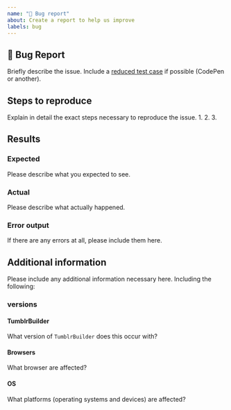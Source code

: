 ```yaml
---
name: "🐛 Bug report"
about: Create a report to help us improve
labels: bug
---
```


## 🐛 Bug Report

Briefly describe the issue.
Include a [reduced test case](https://css-tricks.com/reduced-test-cases/) if possible (CodePen or another).

## Steps to reproduce

Explain in detail the exact steps necessary to reproduce the issue. 1. 2. 3.

## Results

### Expected

Please describe what you expected to see.

### Actual

Please describe what actually happened.

### Error output

If there are any errors at all, please include them here.

## Additional information

Please include any additional information necessary here. Including the following:

### versions

#### TumblrBuilder

What version of `TumblrBuilder` does this occur with?

#### Browsers

What browser are affected?

#### OS

What platforms (operating systems and devices) are affected?
